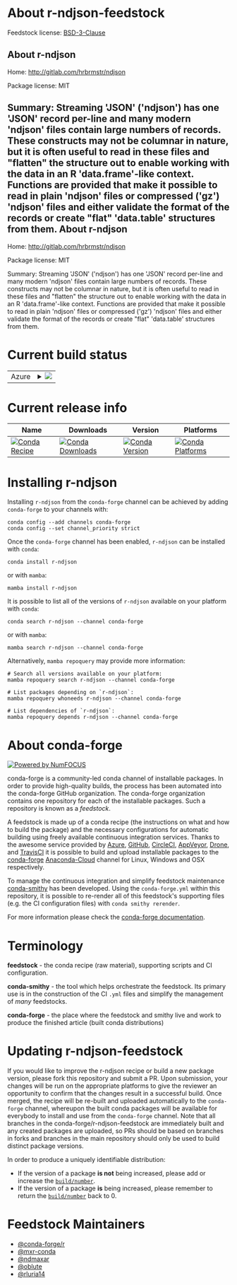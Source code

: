 About r-ndjson-feedstock
========================

Feedstock license: [BSD-3-Clause](https://github.com/conda-forge/r-ndjson-feedstock/blob/main/LICENSE.txt)

About r-ndjson
--------------

Home: http://gitlab.com/hrbrmstr/ndjson

Package license: MIT

Summary: Streaming 'JSON' ('ndjson') has one 'JSON' record per-line and many modern 'ndjson' files contain large numbers of records. These constructs may not be columnar in nature, but it is often useful to read in these files and "flatten" the structure out to enable working with the data in an R 'data.frame'-like context. Functions are provided that make it possible to read in plain 'ndjson' files or compressed ('gz') 'ndjson' files and either validate the format of the records or create "flat" 'data.table' structures from them.
About r-ndjson
--------------

Home: http://gitlab.com/hrbrmstr/ndjson

Package license: MIT

Summary: Streaming 'JSON' ('ndjson') has one 'JSON' record per-line and many modern 'ndjson' files contain large numbers of records. These constructs may not be columnar in nature, but it is often useful to read in these files and "flatten" the structure out to enable working with the data in an R 'data.frame'-like context. Functions are provided that make it possible to read in plain 'ndjson' files or compressed ('gz') 'ndjson' files and either validate the format of the records or create "flat" 'data.table' structures from them.

Current build status
====================


<table>
    
  <tr>
    <td>Azure</td>
    <td>
      <details>
        <summary>
          <a href="https://dev.azure.com/conda-forge/feedstock-builds/_build/latest?definitionId=9920&branchName=main">
            <img src="https://dev.azure.com/conda-forge/feedstock-builds/_apis/build/status/r-ndjson-feedstock?branchName=main">
          </a>
        </summary>
        <table>
          <thead><tr><th>Variant</th><th>Status</th></tr></thead>
          <tbody><tr>
              <td>linux_64_r_base4.2</td>
              <td>
                <a href="https://dev.azure.com/conda-forge/feedstock-builds/_build/latest?definitionId=9920&branchName=main">
                  <img src="https://dev.azure.com/conda-forge/feedstock-builds/_apis/build/status/r-ndjson-feedstock?branchName=main&jobName=linux&configuration=linux%20linux_64_r_base4.2" alt="variant">
                </a>
              </td>
            </tr><tr>
              <td>linux_64_r_base4.3</td>
              <td>
                <a href="https://dev.azure.com/conda-forge/feedstock-builds/_build/latest?definitionId=9920&branchName=main">
                  <img src="https://dev.azure.com/conda-forge/feedstock-builds/_apis/build/status/r-ndjson-feedstock?branchName=main&jobName=linux&configuration=linux%20linux_64_r_base4.3" alt="variant">
                </a>
              </td>
            </tr><tr>
              <td>osx_64_r_base4.2</td>
              <td>
                <a href="https://dev.azure.com/conda-forge/feedstock-builds/_build/latest?definitionId=9920&branchName=main">
                  <img src="https://dev.azure.com/conda-forge/feedstock-builds/_apis/build/status/r-ndjson-feedstock?branchName=main&jobName=osx&configuration=osx%20osx_64_r_base4.2" alt="variant">
                </a>
              </td>
            </tr><tr>
              <td>osx_64_r_base4.3</td>
              <td>
                <a href="https://dev.azure.com/conda-forge/feedstock-builds/_build/latest?definitionId=9920&branchName=main">
                  <img src="https://dev.azure.com/conda-forge/feedstock-builds/_apis/build/status/r-ndjson-feedstock?branchName=main&jobName=osx&configuration=osx%20osx_64_r_base4.3" alt="variant">
                </a>
              </td>
            </tr><tr>
              <td>win_64</td>
              <td>
                <a href="https://dev.azure.com/conda-forge/feedstock-builds/_build/latest?definitionId=9920&branchName=main">
                  <img src="https://dev.azure.com/conda-forge/feedstock-builds/_apis/build/status/r-ndjson-feedstock?branchName=main&jobName=win&configuration=win%20win_64_" alt="variant">
                </a>
              </td>
            </tr>
          </tbody>
        </table>
      </details>
    </td>
  </tr>
</table>

Current release info
====================

| Name | Downloads | Version | Platforms |
| --- | --- | --- | --- |
| [![Conda Recipe](https://img.shields.io/badge/recipe-r--ndjson-green.svg)](https://anaconda.org/conda-forge/r-ndjson) | [![Conda Downloads](https://img.shields.io/conda/dn/conda-forge/r-ndjson.svg)](https://anaconda.org/conda-forge/r-ndjson) | [![Conda Version](https://img.shields.io/conda/vn/conda-forge/r-ndjson.svg)](https://anaconda.org/conda-forge/r-ndjson) | [![Conda Platforms](https://img.shields.io/conda/pn/conda-forge/r-ndjson.svg)](https://anaconda.org/conda-forge/r-ndjson) |

Installing r-ndjson
===================

Installing `r-ndjson` from the `conda-forge` channel can be achieved by adding `conda-forge` to your channels with:

```
conda config --add channels conda-forge
conda config --set channel_priority strict
```

Once the `conda-forge` channel has been enabled, `r-ndjson` can be installed with `conda`:

```
conda install r-ndjson
```

or with `mamba`:

```
mamba install r-ndjson
```

It is possible to list all of the versions of `r-ndjson` available on your platform with `conda`:

```
conda search r-ndjson --channel conda-forge
```

or with `mamba`:

```
mamba search r-ndjson --channel conda-forge
```

Alternatively, `mamba repoquery` may provide more information:

```
# Search all versions available on your platform:
mamba repoquery search r-ndjson --channel conda-forge

# List packages depending on `r-ndjson`:
mamba repoquery whoneeds r-ndjson --channel conda-forge

# List dependencies of `r-ndjson`:
mamba repoquery depends r-ndjson --channel conda-forge
```


About conda-forge
=================

[![Powered by
NumFOCUS](https://img.shields.io/badge/powered%20by-NumFOCUS-orange.svg?style=flat&colorA=E1523D&colorB=007D8A)](https://numfocus.org)

conda-forge is a community-led conda channel of installable packages.
In order to provide high-quality builds, the process has been automated into the
conda-forge GitHub organization. The conda-forge organization contains one repository
for each of the installable packages. Such a repository is known as a *feedstock*.

A feedstock is made up of a conda recipe (the instructions on what and how to build
the package) and the necessary configurations for automatic building using freely
available continuous integration services. Thanks to the awesome service provided by
[Azure](https://azure.microsoft.com/en-us/services/devops/), [GitHub](https://github.com/),
[CircleCI](https://circleci.com/), [AppVeyor](https://www.appveyor.com/),
[Drone](https://cloud.drone.io/welcome), and [TravisCI](https://travis-ci.com/)
it is possible to build and upload installable packages to the
[conda-forge](https://anaconda.org/conda-forge) [Anaconda-Cloud](https://anaconda.org/)
channel for Linux, Windows and OSX respectively.

To manage the continuous integration and simplify feedstock maintenance
[conda-smithy](https://github.com/conda-forge/conda-smithy) has been developed.
Using the ``conda-forge.yml`` within this repository, it is possible to re-render all of
this feedstock's supporting files (e.g. the CI configuration files) with ``conda smithy rerender``.

For more information please check the [conda-forge documentation](https://conda-forge.org/docs/).

Terminology
===========

**feedstock** - the conda recipe (raw material), supporting scripts and CI configuration.

**conda-smithy** - the tool which helps orchestrate the feedstock.
                   Its primary use is in the construction of the CI ``.yml`` files
                   and simplify the management of *many* feedstocks.

**conda-forge** - the place where the feedstock and smithy live and work to
                  produce the finished article (built conda distributions)


Updating r-ndjson-feedstock
===========================

If you would like to improve the r-ndjson recipe or build a new
package version, please fork this repository and submit a PR. Upon submission,
your changes will be run on the appropriate platforms to give the reviewer an
opportunity to confirm that the changes result in a successful build. Once
merged, the recipe will be re-built and uploaded automatically to the
`conda-forge` channel, whereupon the built conda packages will be available for
everybody to install and use from the `conda-forge` channel.
Note that all branches in the conda-forge/r-ndjson-feedstock are
immediately built and any created packages are uploaded, so PRs should be based
on branches in forks and branches in the main repository should only be used to
build distinct package versions.

In order to produce a uniquely identifiable distribution:
 * If the version of a package **is not** being increased, please add or increase
   the [``build/number``](https://docs.conda.io/projects/conda-build/en/latest/resources/define-metadata.html#build-number-and-string).
 * If the version of a package **is** being increased, please remember to return
   the [``build/number``](https://docs.conda.io/projects/conda-build/en/latest/resources/define-metadata.html#build-number-and-string)
   back to 0.

Feedstock Maintainers
=====================

* [@conda-forge/r](https://github.com/conda-forge/r/)
* [@mxr-conda](https://github.com/mxr-conda/)
* [@ndmaxar](https://github.com/ndmaxar/)
* [@oblute](https://github.com/oblute/)
* [@rluria14](https://github.com/rluria14/)

